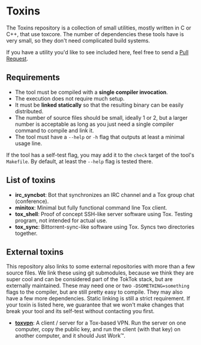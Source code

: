 # Toxins

The Toxins repository is a collection of small utilities, mostly written in C or
C++, that use toxcore. The number of dependencies these tools have is very
small, so they don't need complicated build systems.

If you have a utility you'd like to see included here, feel free to send a
[Pull Request](https://github.com/TokTok/toxins/compare).

## Requirements

*   The tool must be compiled with a **single compiler invocation**.
*   The execution does not require much setup.
*   It must be **linked statically** so that the resulting binary can be easily
    distributed.
*   The number of source files should be small, ideally 1 or 2, but a larger
    number is acceptable as long as you just need a single compiler command to
    compile and link it.
*   The tool must have a `--help` or `-h` flag that outputs at least a minimal
    usage line.

If the tool has a self-test flag, you may add it to the `check` target of the
tool's `Makefile`. By default, at least the `--help` flag is tested there.

## List of toxins

*   **irc_syncbot**: Bot that synchronizes an IRC channel and a Tox group chat
    (conference).
*   **minitox**: Minimal but fully functional command line Tox client.
*   **tox_shell**: Proof of concept SSH-like server software using Tox. Testing
    program, not intended for actual use.
*   **tox_sync**: Bittorrent-sync-like software using Tox. Syncs two directories
    together.

## External toxins

This repository also links to some external repositories with more than a few
source files. We link these using git submodules, because we think they are
super cool and can be considered part of the TokTok stack, but are externally
maintained. These may need one or two `-DSOMETHING=something` flags to the
compiler, but are still pretty easy to compile. They may also have a few more
dependencies. Static linking is still a strict requirement. If your toxin is
listed here, we guarantee that we won't make changes that break your tool and
its self-test without contacting you first.

*   [**toxvpn**](https://github.com/cleverca22/toxvpn): A client / server for a
    Tox-based VPN. Run the server on one computer, copy the public key, and run
    the client (with that key) on another computer, and it should Just Work™.
